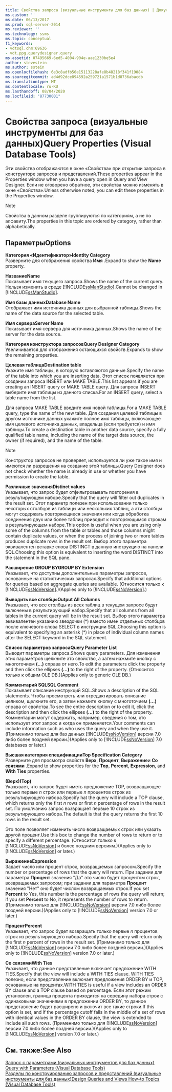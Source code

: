 ```yaml
---
title: Свойства запроса (визуальные инструменты для баз данных) | Документация Майкрософт
ms.custom: ''
ms.date: 06/13/2017
ms.prod: sql-server-2014
ms.reviewer: ''
ms.technology: ssms
ms.topic: conceptual
f1_keywords:
- vdtsql.chm:69636
- vdt.ppg.querydesigner.query
ms.assetid: 07495669-6ed5-4004-904e-aae1230be5e4
author: stevestein
ms.author: sstein
ms.openlocfilehash: 6e3c8adfb50e15113228afe8b48218f341f19084
ms.sourcegitcommit: ad4d92dce894592a259721a1571b1d8736abacdb
ms.translationtype: MT
ms.contentlocale: ru-RU
ms.lasthandoff: 08/04/2020
ms.locfileid: "87730001"
---
```

# <a name="query-properties-visual-database-tools"></a><span data-ttu-id="85d96-102">Свойства запроса (визуальные инструменты для баз данных)</span><span class="sxs-lookup"><span data-stu-id="85d96-102">Query Properties (Visual Database Tools)</span></span>
  <span data-ttu-id="85d96-103">Эти свойства отображаются в окне «Свойства» при открытии запроса в конструкторе запросов и представлений.</span><span class="sxs-lookup"><span data-stu-id="85d96-103">These properties appear in the Properties window when you have a query open in Query and View Designer.</span></span> <span data-ttu-id="85d96-104">Если не оговорено обратное, эти свойства можно изменять в окне «Свойства».</span><span class="sxs-lookup"><span data-stu-id="85d96-104">Unless otherwise noted, you can edit these properties in the Properties window.</span></span>  
  
> [!NOTE]  
>  <span data-ttu-id="85d96-105">Свойства в данном разделе группируются по категориям, а не по алфавиту.</span><span class="sxs-lookup"><span data-stu-id="85d96-105">The properties in this topic are ordered by category, rather than alphabetically.</span></span>  
  
## <a name="options"></a><span data-ttu-id="85d96-106">Параметры</span><span class="sxs-lookup"><span data-stu-id="85d96-106">Options</span></span>  
 <span data-ttu-id="85d96-107">**Категория «Идентификатор»**</span><span class="sxs-lookup"><span data-stu-id="85d96-107">**Identity Category**</span></span>  
 <span data-ttu-id="85d96-108">Разверните для отображения свойства **Имя** .</span><span class="sxs-lookup"><span data-stu-id="85d96-108">Expand to show the **Name** property.</span></span>  
  
 <span data-ttu-id="85d96-109">**Название**</span><span class="sxs-lookup"><span data-stu-id="85d96-109">**Name**</span></span>  
 <span data-ttu-id="85d96-110">Показывает имя текущего запроса.</span><span class="sxs-lookup"><span data-stu-id="85d96-110">Shows the name of the current query.</span></span> <span data-ttu-id="85d96-111">Нельзя изменить в среде [!INCLUDE[ssManStudio](../../includes/ssmanstudio-md.md)].</span><span class="sxs-lookup"><span data-stu-id="85d96-111">Cannot be changed in [!INCLUDE[ssManStudio](../../includes/ssmanstudio-md.md)].</span></span>  
  
 <span data-ttu-id="85d96-112">**Имя базы данных**</span><span class="sxs-lookup"><span data-stu-id="85d96-112">**Database Name**</span></span>  
 <span data-ttu-id="85d96-113">Отображает имя источника данных для выбранной таблицы.</span><span class="sxs-lookup"><span data-stu-id="85d96-113">Shows the name of the data source for the selected table.</span></span>  
  
 <span data-ttu-id="85d96-114">**Имя сервера**</span><span class="sxs-lookup"><span data-stu-id="85d96-114">**Server Name**</span></span>  
 <span data-ttu-id="85d96-115">Показывает имя сервера для источника данных.</span><span class="sxs-lookup"><span data-stu-id="85d96-115">Shows the name of the server for the data source.</span></span>  
  
 <span data-ttu-id="85d96-116">**Категория конструктора запросов**</span><span class="sxs-lookup"><span data-stu-id="85d96-116">**Query Designer Category**</span></span>  
 <span data-ttu-id="85d96-117">Увеличивается для отображения остающихся свойств.</span><span class="sxs-lookup"><span data-stu-id="85d96-117">Expands to show the remaining properties.</span></span>  
  
 <span data-ttu-id="85d96-118">**Целевая таблица**</span><span class="sxs-lookup"><span data-stu-id="85d96-118">**Destination table**</span></span>  
 <span data-ttu-id="85d96-119">Укажите имя таблицы, в которую вставляются данные.</span><span class="sxs-lookup"><span data-stu-id="85d96-119">Specify the name of the table into which you are inserting data.</span></span> <span data-ttu-id="85d96-120">Этот список появляется при создании запроса INSERT или MAKE TABLE.</span><span class="sxs-lookup"><span data-stu-id="85d96-120">This list appears if you are creating an INSERT query or MAKE TABLE query.</span></span> <span data-ttu-id="85d96-121">Для запроса INSERT выберите имя таблицы из данного списка.</span><span class="sxs-lookup"><span data-stu-id="85d96-121">For an INSERT query, select a table name from the list.</span></span>  
  
 <span data-ttu-id="85d96-122">Для запроса MAKE TABLE введите имя новой таблицы.</span><span class="sxs-lookup"><span data-stu-id="85d96-122">For a MAKE TABLE query, type the name of the new table.</span></span> <span data-ttu-id="85d96-123">Для создания целевой таблицы в другом источнике данных укажите полное имя таблицы, включающее имя целевого источника данных, владельца (если требуется) и имя таблицы.</span><span class="sxs-lookup"><span data-stu-id="85d96-123">To create a destination table in another data source, specify a fully qualified table name, including the name of the target data source, the owner (if required), and the name of the table.</span></span>  
  
> [!NOTE]  
>  <span data-ttu-id="85d96-124">Конструктор запросов не проверяет, используется ли уже такое имя и имеются ли разрешения на создание этой таблицы.</span><span class="sxs-lookup"><span data-stu-id="85d96-124">Query Designer does not check whether the name is already in use or whether you have permission to create the table.</span></span>  
  
 <span data-ttu-id="85d96-125">**Различные значения**</span><span class="sxs-lookup"><span data-stu-id="85d96-125">**Distinct values**</span></span>  
 <span data-ttu-id="85d96-126">Указывает, что запрос будет отфильтровывать повторения в результирующем наборе.</span><span class="sxs-lookup"><span data-stu-id="85d96-126">Specify that the query will filter out duplicates in the result set.</span></span> <span data-ttu-id="85d96-127">Этот параметр полезен при использовании только некоторых столбцов из таблицы или нескольких таблиц, а эти столбцы могут содержать повторяющиеся значения или когда обработка соединения двух или более таблиц приводит к повторяющимся строкам в результирующем наборе.</span><span class="sxs-lookup"><span data-stu-id="85d96-127">This option is useful when you are using only some of the columns from the table or tables and those columns might contain duplicate values, or when the process of joining two or more tables produces duplicate rows in the result set.</span></span> <span data-ttu-id="85d96-128">Выбор этого параметра эквивалентен вставке слова DISTINCT в данную инструкцию на панели SQL.</span><span class="sxs-lookup"><span data-stu-id="85d96-128">Choosing this option is equivalent to inserting the word DISTINCT into the statement in the SQL pane.</span></span>  
  
 <span data-ttu-id="85d96-129">**Расширение GROUP BY**</span><span class="sxs-lookup"><span data-stu-id="85d96-129">**GROUP BY Extension**</span></span>  
 <span data-ttu-id="85d96-130">Указывает, что доступны дополнительные параметры запросов, основанные на статистических запросах.</span><span class="sxs-lookup"><span data-stu-id="85d96-130">Specify that additional options for queries based on aggregate queries are available.</span></span> <span data-ttu-id="85d96-131">(Относится только к [!INCLUDE[ssNoVersion](../../includes/ssnoversion-md.md)].)</span><span class="sxs-lookup"><span data-stu-id="85d96-131">(Applies only to [!INCLUDE[ssNoVersion](../../includes/ssnoversion-md.md)].)</span></span>  
  
 <span data-ttu-id="85d96-132">**Выводить все столбцы**</span><span class="sxs-lookup"><span data-stu-id="85d96-132">**Output All Columns**</span></span>  
 <span data-ttu-id="85d96-133">Указывает, что все столбцы из всех таблиц в текущем запросе будут включены в результирующий набор.</span><span class="sxs-lookup"><span data-stu-id="85d96-133">Specify that all columns from all tables in the current query will be in the result set.</span></span> <span data-ttu-id="85d96-134">Выбор этого параметра эквивалентен указанию звездочки (\*) вместо имен отдельных столбцов после ключевого слова SELECT в инструкции SQL.</span><span class="sxs-lookup"><span data-stu-id="85d96-134">Choosing this option is equivalent to specifying an asterisk (\*) in place of individual column names after the SELECT keyword in the SQL statement.</span></span>  
  
 <span data-ttu-id="85d96-135">**Список параметров запроса**</span><span class="sxs-lookup"><span data-stu-id="85d96-135">**Query Parameter List**</span></span>  
 <span data-ttu-id="85d96-136">Выводит параметры запроса.</span><span class="sxs-lookup"><span data-stu-id="85d96-136">Shows query parameters.</span></span> <span data-ttu-id="85d96-137">Для изменения этих параметров щелкните это свойство, а затем нажмите кнопку с многоточием **(…)** справа от него.</span><span class="sxs-lookup"><span data-stu-id="85d96-137">To edit the parameters click the property and then click the ellipses **(...)** to the right of the property.</span></span> <span data-ttu-id="85d96-138">(Относится только к общим OLE DB.)</span><span class="sxs-lookup"><span data-stu-id="85d96-138">(Applies only to generic OLE DB.)</span></span>  
  
 <span data-ttu-id="85d96-139">**Комментарий SQL**</span><span class="sxs-lookup"><span data-stu-id="85d96-139">**SQL Comment**</span></span>  
 <span data-ttu-id="85d96-140">Показывает описание инструкций SQL.</span><span class="sxs-lookup"><span data-stu-id="85d96-140">Shows a description of the SQL statements.</span></span> <span data-ttu-id="85d96-141">Чтобы просмотреть или отредактировать описание целиком, щелкните его, а затем нажмите кнопку с многоточием **(...)** справа от свойства.</span><span class="sxs-lookup"><span data-stu-id="85d96-141">To see the entire description or to edit it, click the description and then click the ellipses **(...)** to the right of the property.</span></span> <span data-ttu-id="85d96-142">Комментарии могут содержать, например, сведения о том, кто использует этот запрос и когда он применяется.</span><span class="sxs-lookup"><span data-stu-id="85d96-142">Your comments can include information such as who uses the query and when they use it.</span></span> <span data-ttu-id="85d96-143">(Применимо только для баз данных [!INCLUDE[ssNoVersion](../../includes/ssnoversion-md.md)] версии 7.0 либо более поздней версии.)</span><span class="sxs-lookup"><span data-stu-id="85d96-143">(Applies only to [!INCLUDE[ssNoVersion](../../includes/ssnoversion-md.md)] 7.0 databases or later.)</span></span>  
  
 <span data-ttu-id="85d96-144">**Высшая категория спецификации**</span><span class="sxs-lookup"><span data-stu-id="85d96-144">**Top Specification Category**</span></span>  
 <span data-ttu-id="85d96-145">Разверните для просмотра свойств **Верх**, **Процент**, **Выражение**и **Со связями** .</span><span class="sxs-lookup"><span data-stu-id="85d96-145">Expand to show properties for the **Top**, **Percent**, **Expression**, and **With Ties** properties.</span></span>  
  
 <span data-ttu-id="85d96-146">**(Верх)**</span><span class="sxs-lookup"><span data-stu-id="85d96-146">**(Top)**</span></span>  
 <span data-ttu-id="85d96-147">Указывает, что запрос будет иметь предложение TOP, возвращающее только первые *n* строк или первые *n* процентов строк из результирующего набора.</span><span class="sxs-lookup"><span data-stu-id="85d96-147">Specify hat the query will include a TOP clause, which returns only the first *n* rows or first *n* percentage of rows in the result set.</span></span> <span data-ttu-id="85d96-148">По умолчанию запрос возвращает первые 10 строк из результирующего набора.</span><span class="sxs-lookup"><span data-stu-id="85d96-148">The default is that the query returns the first 10 rows in the result set.</span></span>  
  
 <span data-ttu-id="85d96-149">Это поле позволяет изменить число возвращаемых строк или указать другой процент.</span><span class="sxs-lookup"><span data-stu-id="85d96-149">Use this box to change the number of rows to return or to specify a different percentage.</span></span> <span data-ttu-id="85d96-150">(Относится только к [!INCLUDE[ssNoVersion](../../includes/ssnoversion-md.md)] и более поздним версиям.)</span><span class="sxs-lookup"><span data-stu-id="85d96-150">(Applies only to [!INCLUDE[ssNoVersion](../../includes/ssnoversion-md.md)] or later.)</span></span>  
  
 <span data-ttu-id="85d96-151">**Выражение**</span><span class="sxs-lookup"><span data-stu-id="85d96-151">**Expression**</span></span>  
 <span data-ttu-id="85d96-152">Задает число или процент строк, возвращаемых запросом.</span><span class="sxs-lookup"><span data-stu-id="85d96-152">Specify the number or percentage of rows that the query will return.</span></span> <span data-ttu-id="85d96-153">При задании для параметра **Процент** значения "Да" это число будет процентом строк, возвращаемых запросом; при задании для параметра **Процент** значения "Нет" оно будет числом возвращаемых строк.</span><span class="sxs-lookup"><span data-stu-id="85d96-153">If you set **Percent** to Yes, this number is the percentage of rows the query will return; if you set **Percent** to No, it represents the number of rows to return.</span></span> <span data-ttu-id="85d96-154">(Применимо только для [!INCLUDE[ssNoVersion](../../includes/ssnoversion-md.md)] версии 7.0 либо более поздней версии.)</span><span class="sxs-lookup"><span data-stu-id="85d96-154">(Applies only to [!INCLUDE[ssNoVersion](../../includes/ssnoversion-md.md)] version 7.0 or later.)</span></span>  
  
 <span data-ttu-id="85d96-155">**Процент**</span><span class="sxs-lookup"><span data-stu-id="85d96-155">**Percent**</span></span>  
 <span data-ttu-id="85d96-156">Указывает, что запрос будет возвращать только первые *n* процентов строк из результирующего набора.</span><span class="sxs-lookup"><span data-stu-id="85d96-156">Specify that the query will return only the first *n* percent of rows in the result set.</span></span> <span data-ttu-id="85d96-157">(Применимо только для [!INCLUDE[ssNoVersion](../../includes/ssnoversion-md.md)] версии 7.0 либо более поздней версии.)</span><span class="sxs-lookup"><span data-stu-id="85d96-157">(Applies only to [!INCLUDE[ssNoVersion](../../includes/ssnoversion-md.md)] version 7.0 or later.)</span></span>  
  
 <span data-ttu-id="85d96-158">**Со связями**</span><span class="sxs-lookup"><span data-stu-id="85d96-158">**With Ties**</span></span>  
 <span data-ttu-id="85d96-159">Указывает, что данное представление включает предложение WITH TIES.</span><span class="sxs-lookup"><span data-stu-id="85d96-159">Specify that the view will include a WITH TIES clause.</span></span> <span data-ttu-id="85d96-160">WITH TIES полезно, если представление включает предложения ORDER BY и TOP, основанные на процентах.</span><span class="sxs-lookup"><span data-stu-id="85d96-160">WITH TIES is useful if a view includes an ORDER BY clause and a TOP clause based on percentage.</span></span> <span data-ttu-id="85d96-161">Если этот режим установлен, граница процента приходится на середину набора строк с одинаковыми значениями в предложении ORDER BY, то данное представление будет расширено и включит все такие строки.</span><span class="sxs-lookup"><span data-stu-id="85d96-161">If this option is set, and if the percentage cutoff falls in the middle of a set of rows with identical values in the ORDER BY clause, the view is extended to include all such rows.</span></span> <span data-ttu-id="85d96-162">(Применимо только для [!INCLUDE[ssNoVersion](../../includes/ssnoversion-md.md)] версии 7.0 либо более поздней версии.)</span><span class="sxs-lookup"><span data-stu-id="85d96-162">(Applies only to [!INCLUDE[ssNoVersion](../../includes/ssnoversion-md.md)] version 7.0 or later.)</span></span>  
  
## <a name="see-also"></a><span data-ttu-id="85d96-163">См. также:</span><span class="sxs-lookup"><span data-stu-id="85d96-163">See Also</span></span>  
 <span data-ttu-id="85d96-164">[Запрос с параметрами &#40;визуальных инструментов для баз данных&#41;](visual-database-tools.md) </span><span class="sxs-lookup"><span data-stu-id="85d96-164">[Query with Parameters &#40;Visual Database Tools&#41;](visual-database-tools.md) </span></span>  
 [<span data-ttu-id="85d96-165">Разделы по конструированию запросов и представлений (визуальные инструменты для баз данных)</span><span class="sxs-lookup"><span data-stu-id="85d96-165">Design Queries and Views How-to Topics &#40;Visual Database Tools&#41;</span></span>](design-queries-and-views-how-to-topics-visual-database-tools.md)  
  
  
